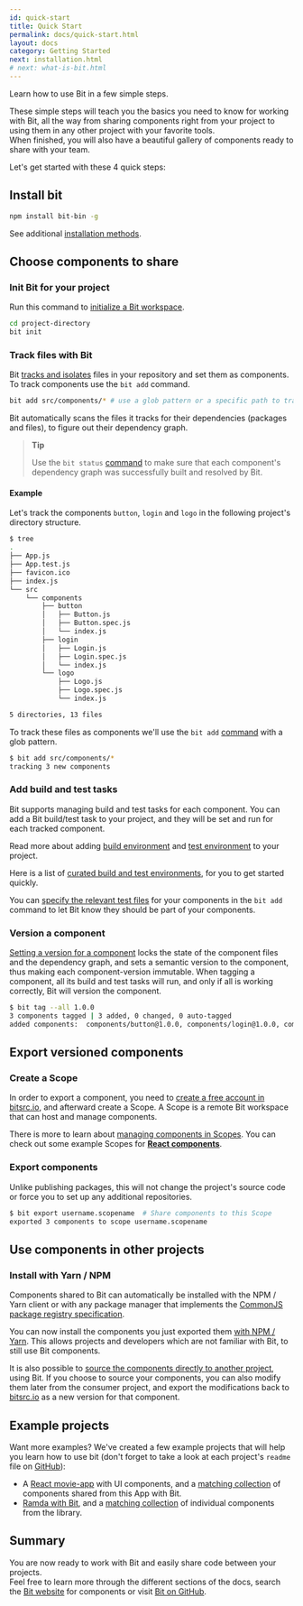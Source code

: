 ```yaml
---
id: quick-start
title: Quick Start
permalink: docs/quick-start.html
layout: docs
category: Getting Started
next: installation.html
# next: what-is-bit.html
---
```

Learn how to use Bit in a few simple steps.

These simple steps will teach you the basics you need to know for working with Bit, all the way from sharing components right from your project to using them in any other project with your favorite tools.  
When finished, you will also have a beautiful gallery of components ready to share with your team.

Let's get started with these 4 quick steps:

## Install bit

```bash
npm install bit-bin -g
```

See additional [installation methods](/docs/installation.html).

## Choose components to share

### Init Bit for your project

Run this command to [initialize a Bit workspace](/docs/initializing-bit.html).

```bash
cd project-directory
bit init
```

### Track files with Bit

Bit [tracks and isolates](/docs/isolating-and-tracking-components.html) files in your repository and set them as components.  
To track components use the `bit add` command.

```bash
bit add src/components/* # use a glob pattern or a specific path to track multiple components or a single component.
```

Bit automatically scans the files it tracks for their dependencies (packages and files), to figure out their dependency graph.

> **Tip**
>
> Use the `bit status` [command](/docs/cli-status.html) to make sure that each component's dependency graph was successfully built and resolved by Bit.

#### Example

Let's track the components `button`, `login` and `logo` in the following project's directory structure.

```bash
$ tree
.
├── App.js
├── App.test.js
├── favicon.ico
├── index.js
└── src
    └── components
        ├── button
        │   ├── Button.js
        │   ├── Button.spec.js
        │   └── index.js
        ├── login
        │   ├── Login.js
        │   ├── Login.spec.js
        │   └── index.js
        └── logo
            ├── Logo.js
            ├── Logo.spec.js
            └── index.js

5 directories, 13 files
```

To track these files as components we'll use the `bit add` [command](/docs/cli-add.html) with a glob pattern.

```bash
$ bit add src/components/*
tracking 3 new components
```

### Add build and test tasks

Bit supports managing build and test tasks for each component. You can add a Bit build/test task to your project, and they will be set and run for each tracked component.

Read more about adding [build environment](docs/building-components.html) and [test environment](docs/testing-components.html) to your project.

Here is a list of [curated build and test environments](https://bitsrc.io/bit/envs), for you to get started quickly.

You can [specify the relevant test files](/docs.bitsrc.io/docs/isolating-and-tracking-components.html#tracking-a-component-with-testspec-files) for your components in the `bit add` command to let Bit know they should be part of your components.

### Version a component

[Setting a version for a component](/docs/versioning-tracked-components.html) locks the state of the component files and the dependency graph, and sets a semantic version to the component, thus making each component-version immutable. When tagging a component, all its build and test tasks will run, and only if all is working correctly, Bit will version the component.

```bash
$ bit tag --all 1.0.0
3 components tagged | 3 added, 0 changed, 0 auto-tagged
added components:  components/button@1.0.0, components/login@1.0.0, components/logo@1.0.0
```

## Export versioned components

### Create a Scope

In order to export a component, you need to [create a free account in bitsrc.io](https://bitsrc.io/signup), and afterward create a Scope. A Scope is a remote Bit workspace that can host and manage components.

There is more to learn about [managing components in Scopes](/docs/organizing-components-in-scopes.html). You can check out some example Scopes for **[React components](https://bitsrc.io/bit/movie-app)**.

### Export components

Unlike publishing packages, this will not change the project's source code or force you to set up any additional repositories.

```bash
$ bit export username.scopename  # Share components to this Scope
exported 3 components to scope username.scopename
```

## Use components in other projects

### Install with Yarn / NPM

Components shared to Bit can automatically be installed with the NPM / Yarn client or with any package manager that implements the [CommonJS package registry specification](http://wiki.commonjs.org/wiki/Packages/Registry).

You can now install the components you just exported them [with NPM / Yarn](/docs/installing-components-with-package-managers.html). This allows projects and developers which are not familiar with Bit, to still use Bit components.

It is also possible to [source the components directly to another project](/docs/importing-components.html), using Bit. If you choose to source your components, you can also modify them later from the consumer project, and export the modifications back to [bitsrc.io](bitsrc.io) as a new version for that component.

## Example projects

Want more examples? We've created a few example projects that will help you learn how to use bit (don't forget to take a look at each project's `readme` file on [GitHub](github.com)):
* A [React movie-app](https://github.com/teambit/movie-app) with UI components, and a [matching collection](https://bitsrc.io/bit/movie-app) of components shared from this App with Bit.
* [Ramda with Bit](https://github.com/teambit/ramda), and a [matching collection](https://bitsrc.io/bit/ramda) of individual components from the library.

## Summary

You are now ready to work with Bit and easily share code between your projects.  
Feel free to learn more through the different sections of the docs, search the [Bit website](https://bitsrc.io) for components or visit [Bit on GitHub](https://github.com/teambit/bit). 